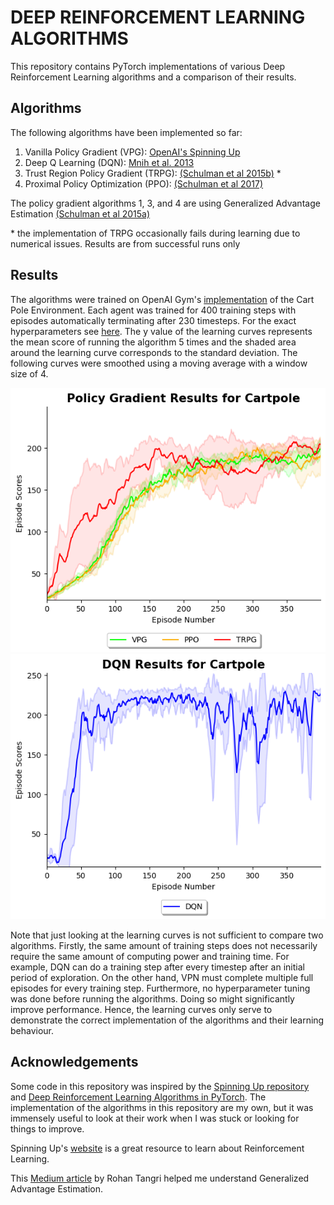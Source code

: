 # DEEP REINFORCEMENT LEARNING ALGORITHMS
This repository contains PyTorch implementations of various Deep Reinforcement Learning algorithms and a comparison of
their results.


## Algorithms
The following algorithms have been implemented so far:

1. Vanilla Policy Gradient (VPG): [OpenAI's Spinning Up](https://spinningup.openai.com/en/latest/algorithms/vpg.html)
2. Deep Q Learning (DQN): [Mnih et al. 2013](https://arxiv.org/pdf/1312.5602.pdf)
3. Trust Region Policy Gradient (TRPG): [(Schulman et al 2015b)](https://arxiv.org/abs/1502.05477) *
4. Proximal Policy Optimization (PPO): [(Schulman et al 2017)](https://arxiv.org/abs/1707.06347)

The policy gradient algorithms 1, 3, and 4 are using Generalized Advantage Estimation [(Schulman et al 2015a)](https://arxiv.org/abs/1506.02438)

\* the implementation of TRPG occasionally fails during learning due to numerical issues. Results are from successful runs only

## Results
The algorithms were trained on OpenAI Gym's [implementation](https://www.gymlibrary.ml/environments/classic_control/cart_pole/)
of the Cart Pole Environment. Each agent was trained for 400 training steps with episodes automatically terminating after
230 timesteps. For the exact hyperparameters see [here](train_all_for_cartpole.py). The y value of the learning curves
represents the mean score of running the algorithm 5 times and the shaded area around the learning curve corresponds to
the standard deviation. The following curves were smoothed using a moving average with a window size of 4.



![Policy Gradient Results](results/policy_gradient_learning_curves.png)
![DQN Results](results/dqn_learning_curve.png)

Note that just looking at the learning curves is not sufficient to compare two algorithms. Firstly, the same amount of
training steps does not necessarily require the same amount of computing power and training time. For example, DQN can do
a training step after every timestep after an initial period of exploration. On the other hand, VPN must complete multiple
full episodes for every training step. Furthermore, no hyperparameter tuning was done before running the algorithms. Doing
so might significantly improve performance. Hence, the learning curves only serve to demonstrate the correct implementation
of the algorithms and their learning behaviour.

## Acknowledgements
Some code in this repository was inspired by the [Spinning Up repository](https://github.com/openai/spinningup)
and [Deep Reinforcement Learning Algorithms in PyTorch](https://github.com/p-christ/Deep-Reinforcement-Learning-Algorithms-with-PyTorch).
The implementation of the algorithms in this repository are my own, but it was immensely useful to look at their work when I was stuck or looking
for things to improve.

Spinning Up's [website](https://spinningup.openai.com/en/latest/index.html) is a great resource to learn about Reinforcement Learning.

This [Medium article](https://towardsdatascience.com/generalized-advantage-estimate-maths-and-code-b5d5bd3ce737) by Rohan Tangri helped me understand
Generalized Advantage Estimation.
